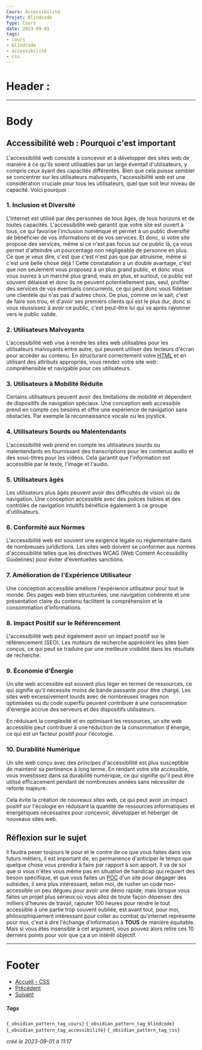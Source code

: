 ```yaml
---
Cours: Accessibilité
Projet: Blindcode
Type: Cours
date: 2023-09-01
tags:
- cours
- blindcode
- accessibilité
- css
---
```

   
# Header :   
   
   
-------------------------------------------------------------------------------   
# Body   
   
## Accessibilité web : Pourquoi c'est important   
   
L'accessibilité web consiste à concevoir et à développer des sites web de manière à ce qu'ils soient utilisables par un large éventail d'utilisateurs, y compris ceux ayant des capacités différentes. Bien que cela puisse sembler se concentrer sur les utilisateurs malvoyants, l'accessibilité web est une considération cruciale pour tous les utilisateurs, quel que soit leur niveau de capacité. Voici pourquoi :   
   
### 1. Inclusion et Diversité   
   
L'Internet est utilisé par des personnes de tous âges, de tous horizons et de toutes capacités. L'accessibilité web garantit que votre site est ouvert à tous, ce qui favorise l'inclusion numérique et permet à un public diversifié de bénéficier de vos informations et de vos services. Et donc, si votre site propose des services, même si ce n'est pas focus sur ce public là, ça vous permet d'atteindre un pourcentage non négligeable de personne en plus. Ce que je veux dire, c'est que c'est n'est pas que par altruisme, même si c'est une belle chose déjà ! Cette constatation a un double avantage, c'est que non seulement vous proposez à un plus grand public, et donc vous vous ouvrez à un marché plus grand, mais en plus, et surtout, ce public est souvent délaissé et donc ils ne peuvent potentiellement pas, seul, profiter des services de vos éventuels concurrents, ce qui peut donc vous fidéliser une clientèle qui n'as pas d'autres choix. De plus, comme on le sait, c'est de faire son trou, et d'avoir ses premiers clients qui est le plus dur, donc si vous réussissez à avoir ce public, c'est peut-être lui qui va après rayonner vers le public valide.    
   
### 2. Utilisateurs Malvoyants   
   
L'accessibilité web vise à rendre les sites web utilisables pour les utilisateurs malvoyants entre autre, qui peuvent utiliser des lecteurs d'écran pour accéder au contenu. En structurant correctement votre [HTML](../../Tutoriels/HTML/HTML%20-%20Pr%C3%A9sentation%20et%20Utilit%C3%A9.md) et en utilisant des attributs appropriés, vous rendez votre site web compréhensible et navigable pour ces utilisateurs.   
   
### 3. Utilisateurs à Mobilité Réduite   
   
Certains utilisateurs peuvent avoir des limitations de mobilité et dépendent de dispositifs de navigation spéciaux. Une conception web accessible prend en compte ces besoins et offre une expérience de navigation sans obstacles. Par exemple la reconnaissance vocale ou les joystick.   
   
### 4. Utilisateurs Sourds ou Malentendants   
   
L'accessibilité web prend en compte les utilisateurs sourds ou malentendants en fournissant des transcriptions pour les contenus audio et des sous-titres pour les vidéos. Cela garantit que l'information est accessible par le texte, l'image et l'audio.   
   
### 5. Utilisateurs âgés   
   
Les utilisateurs plus âgés peuvent avoir des difficultés de vision ou de navigation. Une conception accessible avec des polices lisibles et des contrôles de navigation intuitifs bénéficie également à ce groupe d'utilisateurs.   
   
### 6. Conformité aux Normes   
   
L'accessibilité web est souvent une exigence légale ou réglementaire dans de nombreuses juridictions. Les sites web doivent se conformer aux normes d'accessibilité telles que les directives WCAG (Web Content Accessibility Guidelines) pour éviter d'éventuelles sanctions.   
   
### 7. Amélioration de l'Expérience Utilisateur   
   
Une conception accessible améliore l'expérience utilisateur pour tout le monde. Des pages web bien structurées, une navigation cohérente et une présentation claire du contenu facilitent la compréhension et la consommation d'informations.   
   
### 8. Impact Positif sur le Référencement   
   
L'accessibilité web peut également avoir un impact positif sur le référencement (SEO). Les moteurs de recherche apprécient les sites bien conçus, ce qui peut se traduire par une meilleure visibilité dans les résultats de recherche.   
   
### 9. Économie d'Énergie   
   
Un site web accessible est souvent plus léger en termes de ressources, ce qui signifie qu'il nécessite moins de bande passante pour être chargé. Les sites web excessivement lourds avec de nombreuses images non optimisées ou du code superflu peuvent contribuer à une consommation d'énergie accrue des serveurs et des dispositifs utilisateurs.   
   
En réduisant la complexité et en optimisant les ressources, un site web accessible peut contribuer à une réduction de la consommation d'énergie, ce qui est un facteur positif pour l'écologie.   
   
### 10. Durabilité Numérique   
   
Un site web conçu avec des principes d'accessibilité est plus susceptible de maintenir sa pertinence à long terme. En rendant votre site accessible, vous investissez dans sa durabilité numérique, ce qui signifie qu'il peut être utilisé efficacement pendant de nombreuses années sans nécessiter de refonte majeure.   
   
Cela évite la création de nouveaux sites web, ce qui peut avoir un impact positif sur l'écologie en réduisant la quantité de ressources informatiques et énergétiques nécessaires pour concevoir, développer et héberger de nouveaux sites web.   
   
## Réflexion sur le sujet   
   
Il faudra peser toujours le pour et le contre de ce que vous faites dans vos futurs métiers, il est important de, en permanence d'anticiper le temps que quelque chose vous prendra à faire par rapport à son apport. Il va de soi que si vous n'êtes vous même pas en situation de handicap qui requiert des besoin spécifique, et que vous faites un [POC](https://fr.wikipedia.org/wiki/Preuve_de_concept) d'un site pour dégager des subsides, il sera plus intéressant, selon moi, de rusher un code non-accessible un peu dégueu pour avoir une démo rapide, mais lorsque vous faites un projet plus sérieux où vous allez de toute façon dépenser des milliers d'heures de travail, rajouter 100 heures pour rendre le tout accessible à une partie trop souvent oubliée, est avant tout, pour moi, philosophiquement intéressant pour coller au combat qu'internet représente pour moi, c'est à dire l'échange d'information à **TOUS** de manière équitable. Mais si vous êtes insensible à cet argument, vous pouvez alors relire ces 10 derniers points pour voir que ça a un intérêt objectif.   
   
   
   
---------------------------------------------------------------------------   
# Footer   
   
   
- [Accueil - CSS](../../Tutoriels/CSS/Accueil%20-%20CSS.md)   
- [Précédent](../../Tutoriels/CSS/1%20-%20Introduction%20%C3%A0%20CSS%20et%20Accessibilit%C3%A9/CSS%20-%20Exercices%20-%20Les%20bases%20du%20CSS.md)   
- [Suivant](../../Tutoriels/HTML/HTML%20-%20Utilisation%20de%20l%27attribut%20alt%20pour%20les%20images.md)   
##### Tags   
`{_obsidian_pattern_tag_cours}` `{_obsidian_pattern_tag_blindcode}` `{_obsidian_pattern_tag_accessibilité}` `{_obsidian_pattern_tag_css}`   
   
*créé le 2023-09-01 à 11:17*